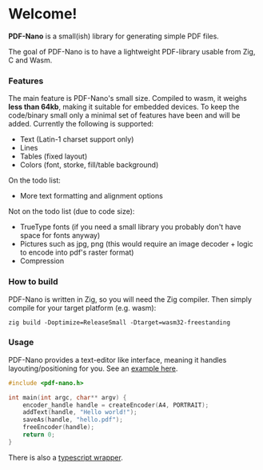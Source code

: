 # Welcome!
**PDF-Nano** is a small(ish) library for generating simple PDF files.

The goal of PDF-Nano is to have a lightweight PDF-library usable from Zig, C and Wasm. 

### Features
The main feature is PDF-Nano's small size. Compiled to wasm, it weighs **less than 64kb**, making it suitable for embedded devices.
To keep the code/binary small only a minimal set of features have been and will be added. Currently the following is supported:
- Text (Latin-1 charset support only)
- Lines
- Tables (fixed layout)
- Colors (font, storke, fill/table background)

On the todo list:
- More text formatting and alignment options

Not on the todo list (due to code size):
- TrueType fonts (if you need a small library you probably don't have space for fonts anyway)
- Pictures such as jpg, png (this would require an image decoder + logic to encode into pdf's raster format)
- Compression

### How to build
PDF-Nano is written in Zig, so you will need the Zig compiler. Then simply compile for your target platform (e.g. wasm):

    zig build -Doptimize=ReleaseSmall -Dtarget=wasm32-freestanding

### Usage
PDF-Nano provides a text-editor like interface, meaning it handles layouting/positioning for you.
See an [example here](examples/native/main.c).

```c
#include <pdf-nano.h>

int main(int argc, char** argv) {
    encoder_handle handle = createEncoder(A4, PORTRAIT);
    addText(handle, "Hello world!");
    saveAs(handle, "hello.pdf");
    freeEncoder(handle);
    return 0;
}
```

There is also a [typescript wrapper](examples/web/pdf-nano.ts).
